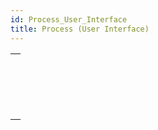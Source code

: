 ```yaml
---
id: Process_User_Interface
title: Process (User Interface)
---
```

||
|---|
|[<!-- INCLUDE #_command_.BRING TO FRONT.Syntax -->](../../commands-legacy/bring-to-front)<br/><!-- INCLUDE #_command_.BRING TO FRONT.Summary -->|
|[<!-- INCLUDE #_command_.Frontmost process.Syntax -->](../../commands-legacy/frontmost-process)<br/><!-- INCLUDE #_command_.Frontmost process.Summary -->|
|[<!-- INCLUDE #_command_.HIDE PROCESS.Syntax -->](../../commands-legacy/hide-process)<br/><!-- INCLUDE #_command_.HIDE PROCESS.Summary -->|
|[<!-- INCLUDE #_command_.SHOW PROCESS.Syntax -->](../../commands-legacy/show-process)<br/><!-- INCLUDE #_command_.SHOW PROCESS.Summary -->|
